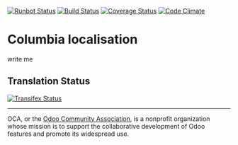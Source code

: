 [![Runbot Status](https://runbot.odoo-community.org/runbot/badge/flat/195/9.0.svg)](https://runbot.odoo-community.org/runbot/repo/github-com-oca-l10n-columbia-201)
[![Build Status](https://travis-ci.org/OCA/l10n-columbia.svg?branch=9.0)](https://travis-ci.org/OCA/l10n-columbia)
[![Coverage Status](https://coveralls.io/repos/OCA/l10n-columbia/badge.svg?branch=9.0&service=github)](https://coveralls.io/github/OCA/l10n-columbia?branch=9.0)
[![Code Climate](https://codeclimate.com/github/OCA/l10n-columbia/badges/gpa.svg)](https://codeclimate.com/github/OCA/l10n-columbia)

# Columbia localisation

write me

[//]: # (addons)
[//]: # (end addons)

Translation Status
------------------
[![Transifex Status](https://www.transifex.com/projects/p/OCA-l10n-columbia-9-0/chart/image_png)](https://www.transifex.com/projects/p/OCA-l10n-columbia-9-0)

----

OCA, or the [Odoo Community Association](http://odoo-community.org/), is a nonprofit organization whose
mission is to support the collaborative development of Odoo features and
promote its widespread use.
